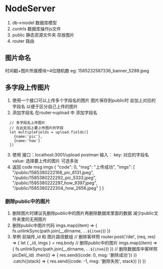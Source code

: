 # NodeServer
1. db->model 数据库模型
2. contrls 数据库操作js文件
3. public 静态资源文件夹 存放图片
4. router 路由

## 图片命名
时间戳+图片所属模块+4位随机数
eg: 1585232587336_banner_5289.jpeg

## 多字段上传图片
1. 使用一个接口可以上传多个字段名的图片 图片保存到public时 会加上对应的字段名 以便于区分自己上传的图片
2. 添加字段名
  在router->upload 中 添加字段名
  ```
    // 多字段名上传图片
    // 在此处加上要上传图片的字段
    let multipleFields = upload.fields([
      {name:'pic'},
      {name:'how'}
    ])
  ```
3. 使用
  接口：localhost:3001/upload
  postman 输入：
  key: 对应的字段名
  value: 选择要上传的图片 可选多张
4. 返回
  code msg imgs
{
    "code": 0,
    "msg": "上传成功",
    "imgs": [
        "/public/1585380222168_pic_6131.jpeg",
        "/public/1585380222292_pic_5333.jpeg",
        "/public/1585380222297_how_9397.jpeg",
        "/public/1585380222304_how_2656.jpeg"
    ]
}

### 删除public中的图片
1. 删除图片时建议先删除public中的图片再删除数据库里面的数据 减少public文件夹里的无用图片
2. 删除public中图片代码
  imgs.map((item) => {
    fs.unlinkSync(path.join(__dirname, `..${item}`))
  })
3. 举例  前端传_id 和 图片路径数组
// 删除客样照
router.post('/del', (req, res) => {
  let { _id, imgs } = req.body
  // 删除public中的图片
  imgs.map((item) => {
    fs.unlinkSync(path.join(__dirname, `..${item}`))
  })
  // 删除数据库中客样照
  picDel(_id)
  .then(() => {
    res.send({code: 0, msg: '删除成功'})
  })
  .catch((stack) => {
    res.send({code: -1, msg: '删除失败', stack})
  })
})